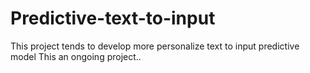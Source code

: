 # Predictive-text-to-input
This project tends to develop more personalize text to input predictive model
This an ongoing project..
